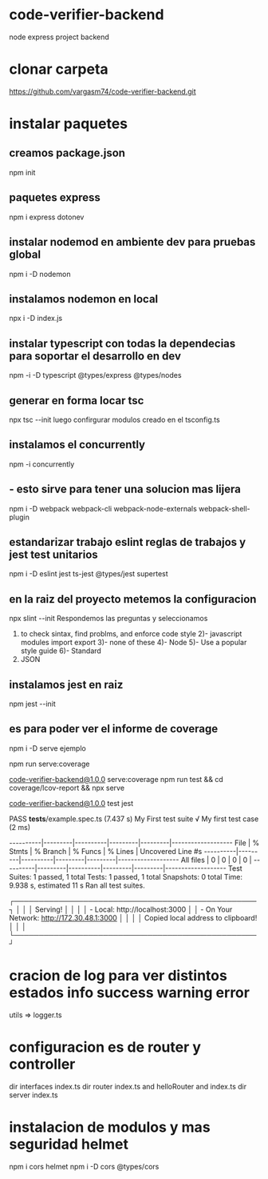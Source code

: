 # code-verifier-backend
node express project backend
# clonar carpeta 
https://github.com/vargasm74/code-verifier-backend.git
# instalar paquetes
## creamos package.json
npm init
## paquetes express
npm i express dotonev
## instalar nodemod en ambiente dev para pruebas global
npm i -D nodemon
## instalamos nodemon en local
npx i -D index.js
## instalar typescript con todas la dependecias para soportar el desarrollo en dev
npm -i -D typescript @types/express @types/nodes
## generar en forma locar tsc 
npx tsc --init luego confirgurar modulos creado en el tsconfig.ts
## instalamos el concurrently
npm -i concurrently
## - esto sirve para tener una solucion mas lijera 
npm i -D webpack webpack-cli webpack-node-externals webpack-shell-plugin


## estandarizar trabajo eslint reglas de trabajos y jest test unitarios
npm i -D eslint jest ts-jest @types/jest supertest
## en la raiz del proyecto metemos la configuracion
npx slint --init 
Respondemos las preguntas y seleccionamos
1) to check sintax, find problms, and enforce code style
2)- javascript modules import export
3)- none of these
4)- Node
5)- Use a popular style guide
6)- Standard
7) JSON

## instalamos jest en raiz
npm jest --init

## es para poder ver el informe de coverage
npm i -D serve
ejemplo

 npm run serve:coverage

code-verifier-backend@1.0.0 serve:coverage
npm run test && cd coverage/lcov-report && npx serve

 code-verifier-backend@1.0.0 test
 jest

 PASS  __tests__/example.spec.ts (7.437 s)
  My First test suite
    √ My first test case (2 ms)

----------|---------|----------|---------|---------|-------------------
File      | % Stmts | % Branch | % Funcs | % Lines | Uncovered Line #s 
----------|---------|----------|---------|---------|-------------------
All files |       0 |        0 |       0 |       0 | 
----------|---------|----------|---------|---------|-------------------
Test Suites: 1 passed, 1 total
Tests:       1 passed, 1 total
Snapshots:   0 total
Time:        9.938 s, estimated 11 s
Ran all test suites.

   ┌─────────────────────────────────────────────────┐
   │                                                 │
   │   Serving!                                      │
   │                                                 │
   │   - Local:            http://localhost:3000     │
   │   - On Your Network:  http://172.30.48.1:3000   │
   │                                                 │
   │   Copied local address to clipboard!            │
   │                                                 │
   └─────────────────────────────────────────────────┘
   
   
# cracion de log para ver distintos estados info success warning error 
 utils => logger.ts

# configuracion es de router y controller
dir interfaces
index.ts
dir router
index.ts and helloRouter and index.ts 
dir server
index.ts
# instalacion de modulos y mas seguridad helmet
npm i cors helmet
npm i -D cors @types/cors


